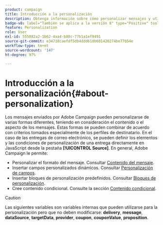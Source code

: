 ```yaml
---
product: campaign
title: Introducción a la personalización
description: Obtenga información sobre cómo personalizar mensajes y utilizar contenido condicional en Campaign
badge-v8: label="También se aplica a la versión 8" type="Positive" tooltip="También se aplica a Campaign v8"
feature: Personalization
role: User
exl-id: 555082a2-1b62-4aa4-b80c-77b1a1ef9491
source-git-commit: e34718caefdf5db4ddd61db601420274be77054e
workflow-type: tm+mt
source-wordcount: '147'
ht-degree: 97%

---
```


# Introducción a la personalización{#about-personalization}

Los mensajes enviados por Adobe Campaign pueden personalizarse de varias formas diferentes, teniendo en consideración el contenido o el aspecto de los mensajes. Estas formas se pueden combinar de acuerdo con criterios tomados especialmente de los perfiles de destinatario. En el caso de las entregas de correo electrónico, se pueden definir los elementos y las condiciones de personalización de una entrega directamente en JavaScript desde la pestaña **[!UICONTROL Source]**. En general, Adobe Campaign le permite:

* Personalizar el formato del mensaje. Consultar [Contenido del mensaje](defining-the-email-content.md#message-content).
* Insertar campos personalizados dinámicos. Consultar [Personalización de campos](personalization-fields.md).
* Insertar bloques de personalización predefinidos. Consultar [Bloques de personalización](personalization-blocks.md).
* Cree contenido condicional. Consulte la sección [Contenido condicional](conditional-content.md).

>[!CAUTION]
>
>Las siguientes variables son variables internas que pueden utilizarse para la personalización pero que no deben modificarse: **delivery**, **message**, **dataSource**, **targetData**, **provider**, **coupon**, **couponValue**, **proposition**.
